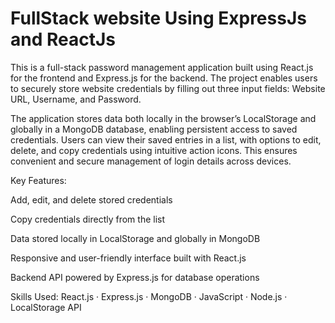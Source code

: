 # <PassOP/> FullStack website Using ExpressJs and ReactJs

This is a full-stack password management application built using React.js for the frontend and Express.js for the backend. The project enables users to securely store website credentials by filling out three input fields: Website URL, Username, and Password.

The application stores data both locally in the browser’s LocalStorage and globally in a MongoDB database, enabling persistent access to saved credentials. Users can view their saved entries in a list, with options to edit, delete, and copy credentials using intuitive action icons. This ensures convenient and secure management of login details across devices.

Key Features:

Add, edit, and delete stored credentials

Copy credentials directly from the list

Data stored locally in LocalStorage and globally in MongoDB

Responsive and user-friendly interface built with React.js

Backend API powered by Express.js for database operations

Skills Used:
React.js · Express.js · MongoDB · JavaScript · Node.js · LocalStorage API
